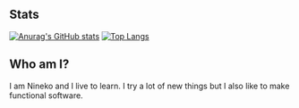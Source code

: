 ## Stats
[![Anurag's GitHub stats](https://github-readme-stats.vercel.app/api?username=NinekoTheCat&&show_icons=trye&theme=gruvbox)](https://github.com/anuraghazra/github-readme-stats)
[![Top Langs](https://github-readme-stats.vercel.app/api/top-langs/?username=NinekoTheCat&&show_icons=trye&theme=gruvbox)](https://github.com/anuraghazra/github-readme-stats)

## Who am I?
I am Nineko and I live to learn. I try a lot of new things but I also like to make functional software.
